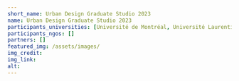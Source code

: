 ```yaml
---
short_name: Urban Design Graduate Studio 2023 
name: Urban Design Graduate Studio 2023
participants_universities: [Université de Montréal, Université Laurentienne]
participants_ngos: []
partners: []
featured_img: /assets/images/
img_credit: 
img_link: 
alt:
---
```

